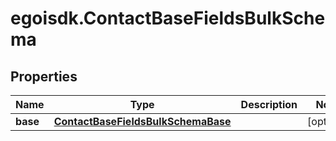 # egoisdk.ContactBaseFieldsBulkSchema

## Properties

Name | Type | Description | Notes
------------ | ------------- | ------------- | -------------
**base** | [**ContactBaseFieldsBulkSchemaBase**](ContactBaseFieldsBulkSchemaBase.md) |  | [optional] 


